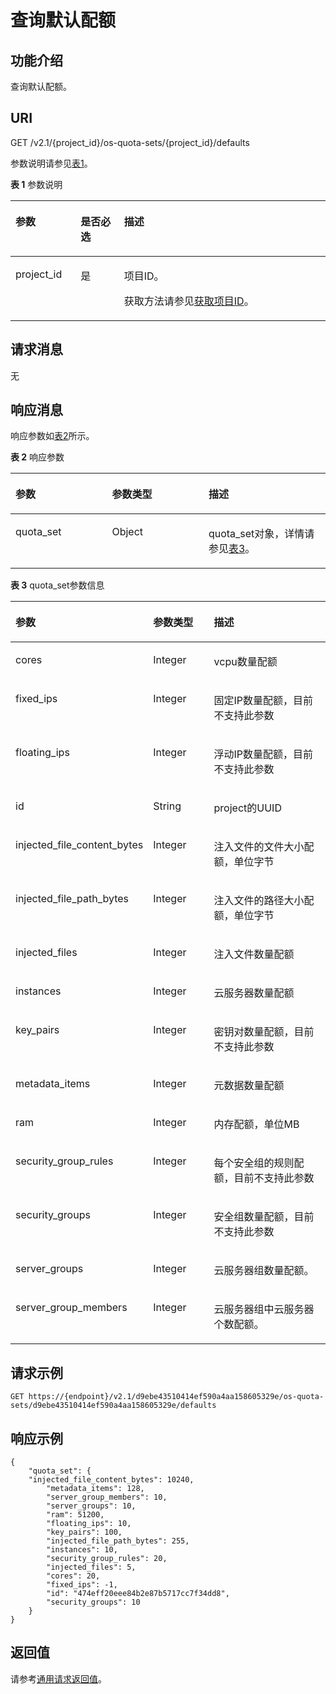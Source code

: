 # 查询默认配额<a name="ecs_03_1103"></a>

## 功能介绍<a name="zh-cn_topic_0057973201_section4302370"></a>

查询默认配额。

## URI<a name="zh-cn_topic_0057973201_section38721337"></a>

GET /v2.1/\{project\_id\}/os-quota-sets/\{project\_id\}/defaults

参数说明请参见[表1](#zh-cn_topic_0057973201_table258804192629)。

**表 1**  参数说明

<a name="zh-cn_topic_0057973201_table258804192629"></a>
<table><thead align="left"><tr id="zh-cn_topic_0057973201_row33277594192629"><th class="cellrowborder" valign="top" width="20.69%" id="mcps1.2.4.1.1"><p id="p5187119"><a name="p5187119"></a><a name="p5187119"></a>参数</p>
</th>
<th class="cellrowborder" valign="top" width="13.79%" id="mcps1.2.4.1.2"><p id="p17503500"><a name="p17503500"></a><a name="p17503500"></a>是否必选</p>
</th>
<th class="cellrowborder" valign="top" width="65.52%" id="mcps1.2.4.1.3"><p id="p8497414"><a name="p8497414"></a><a name="p8497414"></a>描述</p>
</th>
</tr>
</thead>
<tbody><tr id="zh-cn_topic_0057973201_row56232837192629"><td class="cellrowborder" valign="top" width="20.69%" headers="mcps1.2.4.1.1 "><p id="zh-cn_topic_0057973201_p58565959192629"><a name="zh-cn_topic_0057973201_p58565959192629"></a><a name="zh-cn_topic_0057973201_p58565959192629"></a>project_id</p>
</td>
<td class="cellrowborder" valign="top" width="13.79%" headers="mcps1.2.4.1.2 "><p id="zh-cn_topic_0057973201_p46222262192629"><a name="zh-cn_topic_0057973201_p46222262192629"></a><a name="zh-cn_topic_0057973201_p46222262192629"></a>是</p>
</td>
<td class="cellrowborder" valign="top" width="65.52%" headers="mcps1.2.4.1.3 "><p id="p37593705"><a name="p37593705"></a><a name="p37593705"></a>项目ID。</p>
<p id="p1180512217438"><a name="p1180512217438"></a><a name="p1180512217438"></a>获取方法请参见<a href="获取项目ID.md">获取项目ID</a>。</p>
</td>
</tr>
</tbody>
</table>

## 请求消息<a name="zh-cn_topic_0057973201_section42132238"></a>

无

## 响应消息<a name="zh-cn_topic_0057973201_section43645827"></a>

响应参数如[表2](#zh-cn_topic_0057973201_zh-cn_topic_0057973197_table62068690)所示。

**表 2**  响应参数

<a name="zh-cn_topic_0057973201_zh-cn_topic_0057973197_table62068690"></a>
<table><thead align="left"><tr id="zh-cn_topic_0057973201_zh-cn_topic_0057973197_row56098908"><th class="cellrowborder" valign="top" width="30.643064306430645%" id="mcps1.2.4.1.1"><p id="zh-cn_topic_0057973197_p47717737"><a name="zh-cn_topic_0057973197_p47717737"></a><a name="zh-cn_topic_0057973197_p47717737"></a>参数</p>
</th>
<th class="cellrowborder" valign="top" width="30.643064306430645%" id="mcps1.2.4.1.2"><p id="zh-cn_topic_0057973197_p39931478"><a name="zh-cn_topic_0057973197_p39931478"></a><a name="zh-cn_topic_0057973197_p39931478"></a>参数类型</p>
</th>
<th class="cellrowborder" valign="top" width="38.71387138713872%" id="mcps1.2.4.1.3"><p id="zh-cn_topic_0057973197_p64532721"><a name="zh-cn_topic_0057973197_p64532721"></a><a name="zh-cn_topic_0057973197_p64532721"></a>描述</p>
</th>
</tr>
</thead>
<tbody><tr id="zh-cn_topic_0057973201_zh-cn_topic_0057973197_row59767919"><td class="cellrowborder" valign="top" width="30.643064306430645%" headers="mcps1.2.4.1.1 "><p id="zh-cn_topic_0057973201_zh-cn_topic_0057973197_p9363310"><a name="zh-cn_topic_0057973201_zh-cn_topic_0057973197_p9363310"></a><a name="zh-cn_topic_0057973201_zh-cn_topic_0057973197_p9363310"></a>quota_set</p>
</td>
<td class="cellrowborder" valign="top" width="30.643064306430645%" headers="mcps1.2.4.1.2 "><p id="zh-cn_topic_0057973201_zh-cn_topic_0057973197_p20230678"><a name="zh-cn_topic_0057973201_zh-cn_topic_0057973197_p20230678"></a><a name="zh-cn_topic_0057973201_zh-cn_topic_0057973197_p20230678"></a>Object</p>
</td>
<td class="cellrowborder" valign="top" width="38.71387138713872%" headers="mcps1.2.4.1.3 "><p id="zh-cn_topic_0057973201_zh-cn_topic_0057973197_p59256190"><a name="zh-cn_topic_0057973201_zh-cn_topic_0057973197_p59256190"></a><a name="zh-cn_topic_0057973201_zh-cn_topic_0057973197_p59256190"></a>quota_set对象，详情请参见<a href="#zh-cn_topic_0057973201_table29589013">表3</a>。</p>
</td>
</tr>
</tbody>
</table>

**表 3**  quota\_set参数信息

<a name="zh-cn_topic_0057973201_table29589013"></a>
<table><thead align="left"><tr id="zh-cn_topic_0057973201_row16562342"><th class="cellrowborder" valign="top" width="34.44344434443444%" id="mcps1.2.4.1.1"><p id="p6588045163210"><a name="p6588045163210"></a><a name="p6588045163210"></a>参数</p>
</th>
<th class="cellrowborder" valign="top" width="21.112111211121114%" id="mcps1.2.4.1.2"><p id="p15588245163210"><a name="p15588245163210"></a><a name="p15588245163210"></a>参数类型</p>
</th>
<th class="cellrowborder" valign="top" width="44.44444444444445%" id="mcps1.2.4.1.3"><p id="p5588145183211"><a name="p5588145183211"></a><a name="p5588145183211"></a>描述</p>
</th>
</tr>
</thead>
<tbody><tr id="zh-cn_topic_0057973201_row28465510"><td class="cellrowborder" valign="top" width="34.44344434443444%" headers="mcps1.2.4.1.1 "><p id="zh-cn_topic_0057973201_p24004958"><a name="zh-cn_topic_0057973201_p24004958"></a><a name="zh-cn_topic_0057973201_p24004958"></a>cores</p>
</td>
<td class="cellrowborder" valign="top" width="21.112111211121114%" headers="mcps1.2.4.1.2 "><p id="zh-cn_topic_0057973201_p72501227151510"><a name="zh-cn_topic_0057973201_p72501227151510"></a><a name="zh-cn_topic_0057973201_p72501227151510"></a>Integer</p>
</td>
<td class="cellrowborder" valign="top" width="44.44444444444445%" headers="mcps1.2.4.1.3 "><p id="zh-cn_topic_0057973199_p47666411392"><a name="zh-cn_topic_0057973199_p47666411392"></a><a name="zh-cn_topic_0057973199_p47666411392"></a>vcpu数量配额</p>
</td>
</tr>
<tr id="zh-cn_topic_0057973201_row26136320"><td class="cellrowborder" valign="top" width="34.44344434443444%" headers="mcps1.2.4.1.1 "><p id="zh-cn_topic_0057973201_p36667161"><a name="zh-cn_topic_0057973201_p36667161"></a><a name="zh-cn_topic_0057973201_p36667161"></a>fixed_ips</p>
</td>
<td class="cellrowborder" valign="top" width="21.112111211121114%" headers="mcps1.2.4.1.2 "><p id="zh-cn_topic_0057973201_p186841317111619"><a name="zh-cn_topic_0057973201_p186841317111619"></a><a name="zh-cn_topic_0057973201_p186841317111619"></a>Integer</p>
</td>
<td class="cellrowborder" valign="top" width="44.44444444444445%" headers="mcps1.2.4.1.3 "><p id="zh-cn_topic_0057973199_p7766144103912"><a name="zh-cn_topic_0057973199_p7766144103912"></a><a name="zh-cn_topic_0057973199_p7766144103912"></a>固定IP数量配额，目前不支持此参数</p>
</td>
</tr>
<tr id="zh-cn_topic_0057973201_row20639791"><td class="cellrowborder" valign="top" width="34.44344434443444%" headers="mcps1.2.4.1.1 "><p id="zh-cn_topic_0057973201_p61210371"><a name="zh-cn_topic_0057973201_p61210371"></a><a name="zh-cn_topic_0057973201_p61210371"></a>floating_ips</p>
</td>
<td class="cellrowborder" valign="top" width="21.112111211121114%" headers="mcps1.2.4.1.2 "><p id="zh-cn_topic_0057973201_p3913118111613"><a name="zh-cn_topic_0057973201_p3913118111613"></a><a name="zh-cn_topic_0057973201_p3913118111613"></a>Integer</p>
</td>
<td class="cellrowborder" valign="top" width="44.44444444444445%" headers="mcps1.2.4.1.3 "><p id="zh-cn_topic_0057973199_p16766740399"><a name="zh-cn_topic_0057973199_p16766740399"></a><a name="zh-cn_topic_0057973199_p16766740399"></a>浮动IP数量配额，目前不支持此参数</p>
</td>
</tr>
<tr id="zh-cn_topic_0057973201_row60052996"><td class="cellrowborder" valign="top" width="34.44344434443444%" headers="mcps1.2.4.1.1 "><p id="zh-cn_topic_0057973201_p32454526"><a name="zh-cn_topic_0057973201_p32454526"></a><a name="zh-cn_topic_0057973201_p32454526"></a>id</p>
</td>
<td class="cellrowborder" valign="top" width="21.112111211121114%" headers="mcps1.2.4.1.2 "><p id="zh-cn_topic_0057973201_p11570940"><a name="zh-cn_topic_0057973201_p11570940"></a><a name="zh-cn_topic_0057973201_p11570940"></a>String</p>
</td>
<td class="cellrowborder" valign="top" width="44.44444444444445%" headers="mcps1.2.4.1.3 "><p id="zh-cn_topic_0057973199_p107671041392"><a name="zh-cn_topic_0057973199_p107671041392"></a><a name="zh-cn_topic_0057973199_p107671041392"></a>project的UUID</p>
</td>
</tr>
<tr id="zh-cn_topic_0057973201_row17123161"><td class="cellrowborder" valign="top" width="34.44344434443444%" headers="mcps1.2.4.1.1 "><p id="zh-cn_topic_0057973201_p44798770"><a name="zh-cn_topic_0057973201_p44798770"></a><a name="zh-cn_topic_0057973201_p44798770"></a>injected_file_content_bytes</p>
</td>
<td class="cellrowborder" valign="top" width="21.112111211121114%" headers="mcps1.2.4.1.2 "><p id="zh-cn_topic_0057973201_p158711821181614"><a name="zh-cn_topic_0057973201_p158711821181614"></a><a name="zh-cn_topic_0057973201_p158711821181614"></a>Integer</p>
</td>
<td class="cellrowborder" valign="top" width="44.44444444444445%" headers="mcps1.2.4.1.3 "><p id="zh-cn_topic_0057973199_p19767154163911"><a name="zh-cn_topic_0057973199_p19767154163911"></a><a name="zh-cn_topic_0057973199_p19767154163911"></a>注入文件的文件大小配额，单位字节</p>
</td>
</tr>
<tr id="zh-cn_topic_0057973201_row41672973"><td class="cellrowborder" valign="top" width="34.44344434443444%" headers="mcps1.2.4.1.1 "><p id="zh-cn_topic_0057973201_p20067663"><a name="zh-cn_topic_0057973201_p20067663"></a><a name="zh-cn_topic_0057973201_p20067663"></a>injected_file_path_bytes</p>
</td>
<td class="cellrowborder" valign="top" width="21.112111211121114%" headers="mcps1.2.4.1.2 "><p id="zh-cn_topic_0057973201_p619932461614"><a name="zh-cn_topic_0057973201_p619932461614"></a><a name="zh-cn_topic_0057973201_p619932461614"></a>Integer</p>
</td>
<td class="cellrowborder" valign="top" width="44.44444444444445%" headers="mcps1.2.4.1.3 "><p id="zh-cn_topic_0057973199_p1176715413396"><a name="zh-cn_topic_0057973199_p1176715413396"></a><a name="zh-cn_topic_0057973199_p1176715413396"></a>注入文件的路径大小配额，单位字节</p>
</td>
</tr>
<tr id="zh-cn_topic_0057973201_row24170571"><td class="cellrowborder" valign="top" width="34.44344434443444%" headers="mcps1.2.4.1.1 "><p id="zh-cn_topic_0057973201_p11659216"><a name="zh-cn_topic_0057973201_p11659216"></a><a name="zh-cn_topic_0057973201_p11659216"></a>injected_files</p>
</td>
<td class="cellrowborder" valign="top" width="21.112111211121114%" headers="mcps1.2.4.1.2 "><p id="zh-cn_topic_0057973201_p967412256162"><a name="zh-cn_topic_0057973201_p967412256162"></a><a name="zh-cn_topic_0057973201_p967412256162"></a>Integer</p>
</td>
<td class="cellrowborder" valign="top" width="44.44444444444445%" headers="mcps1.2.4.1.3 "><p id="zh-cn_topic_0057973199_p9767246391"><a name="zh-cn_topic_0057973199_p9767246391"></a><a name="zh-cn_topic_0057973199_p9767246391"></a>注入文件数量配额</p>
</td>
</tr>
<tr id="zh-cn_topic_0057973201_row17870531"><td class="cellrowborder" valign="top" width="34.44344434443444%" headers="mcps1.2.4.1.1 "><p id="zh-cn_topic_0057973201_p38226869"><a name="zh-cn_topic_0057973201_p38226869"></a><a name="zh-cn_topic_0057973201_p38226869"></a>instances</p>
</td>
<td class="cellrowborder" valign="top" width="21.112111211121114%" headers="mcps1.2.4.1.2 "><p id="zh-cn_topic_0057973201_p1375472610167"><a name="zh-cn_topic_0057973201_p1375472610167"></a><a name="zh-cn_topic_0057973201_p1375472610167"></a>Integer</p>
</td>
<td class="cellrowborder" valign="top" width="44.44444444444445%" headers="mcps1.2.4.1.3 "><p id="zh-cn_topic_0057973199_p1876714183917"><a name="zh-cn_topic_0057973199_p1876714183917"></a><a name="zh-cn_topic_0057973199_p1876714183917"></a><span id="text19611153317530"><a name="text19611153317530"></a><a name="text19611153317530"></a>云服务器</span>数量配额</p>
</td>
</tr>
<tr id="zh-cn_topic_0057973201_row34050285"><td class="cellrowborder" valign="top" width="34.44344434443444%" headers="mcps1.2.4.1.1 "><p id="zh-cn_topic_0057973201_p6609735"><a name="zh-cn_topic_0057973201_p6609735"></a><a name="zh-cn_topic_0057973201_p6609735"></a>key_pairs</p>
</td>
<td class="cellrowborder" valign="top" width="21.112111211121114%" headers="mcps1.2.4.1.2 "><p id="zh-cn_topic_0057973201_p18933527131610"><a name="zh-cn_topic_0057973201_p18933527131610"></a><a name="zh-cn_topic_0057973201_p18933527131610"></a>Integer</p>
</td>
<td class="cellrowborder" valign="top" width="44.44444444444445%" headers="mcps1.2.4.1.3 "><p id="zh-cn_topic_0057973199_p1876716493911"><a name="zh-cn_topic_0057973199_p1876716493911"></a><a name="zh-cn_topic_0057973199_p1876716493911"></a>密钥对数量配额，目前不支持此参数</p>
</td>
</tr>
<tr id="zh-cn_topic_0057973201_row48158284"><td class="cellrowborder" valign="top" width="34.44344434443444%" headers="mcps1.2.4.1.1 "><p id="zh-cn_topic_0057973201_p8506968"><a name="zh-cn_topic_0057973201_p8506968"></a><a name="zh-cn_topic_0057973201_p8506968"></a>metadata_items</p>
</td>
<td class="cellrowborder" valign="top" width="21.112111211121114%" headers="mcps1.2.4.1.2 "><p id="zh-cn_topic_0057973201_p616716297166"><a name="zh-cn_topic_0057973201_p616716297166"></a><a name="zh-cn_topic_0057973201_p616716297166"></a>Integer</p>
</td>
<td class="cellrowborder" valign="top" width="44.44444444444445%" headers="mcps1.2.4.1.3 "><p id="zh-cn_topic_0057973199_p187671742393"><a name="zh-cn_topic_0057973199_p187671742393"></a><a name="zh-cn_topic_0057973199_p187671742393"></a>元数据数量配额</p>
</td>
</tr>
<tr id="zh-cn_topic_0057973201_row57789353"><td class="cellrowborder" valign="top" width="34.44344434443444%" headers="mcps1.2.4.1.1 "><p id="zh-cn_topic_0057973201_p50425983"><a name="zh-cn_topic_0057973201_p50425983"></a><a name="zh-cn_topic_0057973201_p50425983"></a>ram</p>
</td>
<td class="cellrowborder" valign="top" width="21.112111211121114%" headers="mcps1.2.4.1.2 "><p id="zh-cn_topic_0057973201_p45674313166"><a name="zh-cn_topic_0057973201_p45674313166"></a><a name="zh-cn_topic_0057973201_p45674313166"></a>Integer</p>
</td>
<td class="cellrowborder" valign="top" width="44.44444444444445%" headers="mcps1.2.4.1.3 "><p id="zh-cn_topic_0057973199_p17670483911"><a name="zh-cn_topic_0057973199_p17670483911"></a><a name="zh-cn_topic_0057973199_p17670483911"></a>内存配额，单位MB</p>
</td>
</tr>
<tr id="zh-cn_topic_0057973201_row14036819"><td class="cellrowborder" valign="top" width="34.44344434443444%" headers="mcps1.2.4.1.1 "><p id="zh-cn_topic_0057973201_p63240543"><a name="zh-cn_topic_0057973201_p63240543"></a><a name="zh-cn_topic_0057973201_p63240543"></a>security_group_rules</p>
</td>
<td class="cellrowborder" valign="top" width="21.112111211121114%" headers="mcps1.2.4.1.2 "><p id="zh-cn_topic_0057973201_p996283313164"><a name="zh-cn_topic_0057973201_p996283313164"></a><a name="zh-cn_topic_0057973201_p996283313164"></a>Integer</p>
</td>
<td class="cellrowborder" valign="top" width="44.44444444444445%" headers="mcps1.2.4.1.3 "><p id="zh-cn_topic_0057973199_p97671453913"><a name="zh-cn_topic_0057973199_p97671453913"></a><a name="zh-cn_topic_0057973199_p97671453913"></a>每个安全组的规则配额，目前不支持此参数</p>
</td>
</tr>
<tr id="zh-cn_topic_0057973201_row55715684"><td class="cellrowborder" valign="top" width="34.44344434443444%" headers="mcps1.2.4.1.1 "><p id="zh-cn_topic_0057973201_p16676575"><a name="zh-cn_topic_0057973201_p16676575"></a><a name="zh-cn_topic_0057973201_p16676575"></a>security_groups</p>
</td>
<td class="cellrowborder" valign="top" width="21.112111211121114%" headers="mcps1.2.4.1.2 "><p id="zh-cn_topic_0057973201_p897113510165"><a name="zh-cn_topic_0057973201_p897113510165"></a><a name="zh-cn_topic_0057973201_p897113510165"></a>Integer</p>
</td>
<td class="cellrowborder" valign="top" width="44.44444444444445%" headers="mcps1.2.4.1.3 "><p id="zh-cn_topic_0057973199_p10769114153919"><a name="zh-cn_topic_0057973199_p10769114153919"></a><a name="zh-cn_topic_0057973199_p10769114153919"></a>安全组数量配额，目前不支持此参数</p>
</td>
</tr>
<tr id="zh-cn_topic_0057973201_row28948990"><td class="cellrowborder" valign="top" width="34.44344434443444%" headers="mcps1.2.4.1.1 "><p id="zh-cn_topic_0057973201_p63166834"><a name="zh-cn_topic_0057973201_p63166834"></a><a name="zh-cn_topic_0057973201_p63166834"></a>server_groups</p>
</td>
<td class="cellrowborder" valign="top" width="21.112111211121114%" headers="mcps1.2.4.1.2 "><p id="zh-cn_topic_0057973201_p8691183631616"><a name="zh-cn_topic_0057973201_p8691183631616"></a><a name="zh-cn_topic_0057973201_p8691183631616"></a>Integer</p>
</td>
<td class="cellrowborder" valign="top" width="44.44444444444445%" headers="mcps1.2.4.1.3 "><p id="zh-cn_topic_0057973199_p7769944391"><a name="zh-cn_topic_0057973199_p7769944391"></a><a name="zh-cn_topic_0057973199_p7769944391"></a><span id="text7341183419538"><a name="text7341183419538"></a><a name="text7341183419538"></a>云服务器</span>组数量配额。</p>
</td>
</tr>
<tr id="zh-cn_topic_0057973201_row32659336"><td class="cellrowborder" valign="top" width="34.44344434443444%" headers="mcps1.2.4.1.1 "><p id="zh-cn_topic_0057973201_p28160592"><a name="zh-cn_topic_0057973201_p28160592"></a><a name="zh-cn_topic_0057973201_p28160592"></a>server_group_members</p>
</td>
<td class="cellrowborder" valign="top" width="21.112111211121114%" headers="mcps1.2.4.1.2 "><p id="zh-cn_topic_0057973201_p1186383713163"><a name="zh-cn_topic_0057973201_p1186383713163"></a><a name="zh-cn_topic_0057973201_p1186383713163"></a>Integer</p>
</td>
<td class="cellrowborder" valign="top" width="44.44444444444445%" headers="mcps1.2.4.1.3 "><p id="zh-cn_topic_0057973199_p5769134203914"><a name="zh-cn_topic_0057973199_p5769134203914"></a><a name="zh-cn_topic_0057973199_p5769134203914"></a><span id="text177631937205311"><a name="text177631937205311"></a><a name="text177631937205311"></a>云服务器</span>组中<span id="text1118017469408"><a name="text1118017469408"></a><a name="text1118017469408"></a>云服务器</span>个数配额。</p>
</td>
</tr>
</tbody>
</table>

## 请求示例<a name="zh-cn_topic_0057973201_section57268131"></a>

```
GET https://{endpoint}/v2.1/d9ebe43510414ef590a4aa158605329e/os-quota-sets/d9ebe43510414ef590a4aa158605329e/defaults
```

## 响应示例<a name="section18547143234913"></a>

```
{
    "quota_set": {
	"injected_file_content_bytes": 10240,
        "metadata_items": 128,
        "server_group_members": 10,
        "server_groups": 10,
        "ram": 51200,
        "floating_ips": 10,
        "key_pairs": 100,
        "injected_file_path_bytes": 255,
        "instances": 10,
        "security_group_rules": 20,
        "injected_files": 5,
        "cores": 20,
        "fixed_ips": -1,
        "id": "474eff20eee84b2e87b5717cc7f34dd8",
        "security_groups": 10
    }
}
```

## 返回值<a name="zh-cn_topic_0057973201_ecs_03_0202_section22960139"></a>

请参考[通用请求返回值](通用请求返回值.md)。

